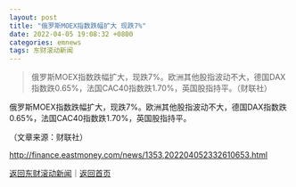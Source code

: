 ```yaml
---
layout: post
title: "俄罗斯MOEX指数跌幅扩大 现跌7%"
date: 2022-04-05 19:08:32 +0800
categories: emnews
tags: 东财滚动新闻
---
```

> 俄罗斯MOEX指数跌幅扩大，现跌7%。欧洲其他股指波动不大，德国DAX指数跌0.65%，法国CAC40指数跌1.70%，英国股指持平。（财联社）

<p>俄罗斯MOEX指数跌幅扩大，现跌7%。欧洲其他股指波动不大，德国DAX指数跌0.65%，法国CAC40指数跌1.70%，英国股指持平。</p><p class="em_media">（文章来源：财联社）</p>

<http://finance.eastmoney.com/news/1353,202204052332610653.html>

[返回东财滚动新闻](//finews.withounder.com/emnews/)｜[返回首页](//finews.withounder.com/)